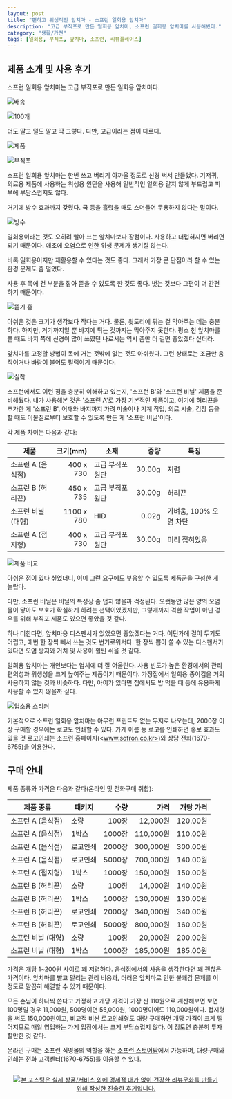 ```yaml
---
layout: post
title: "편하고 위생적인 앞치마 - 소프런 일회용 앞치마"
description: "고급 부직포로 만든 일회용 앞치마, 소프런 일회용 앞치마를 사용해봤다."
category: "생활/가전"
tags: [일회용, 부직포, 앞치마, 소프런, 리뷰플레이스]
---
```


## 제품 소개 및 사용 후기

소프런 일회용 앞치마는 고급 부직포로 만든 일회용 앞치마다.

![배송](https://lh3.googleusercontent.com/GT4jATysDGipZqy_Iy7hNZcaG-pFLZaGCdfaDpgGJ-abcz5Btyoa_0NH7i92JUcZHvJ5Ey9aBtUsuA=s640)

![100개](https://lh3.googleusercontent.com/IbYsWrHanwwAddCZBeCw-AKNX35Cj54tbIPXHru1zFQOuvTfym2SQ_C463ToCTj0OQCCD__7MF_e8A=s640)

더도 말고 덜도 말고 딱 그렇다.
다만, 고급이라는 점이 다르다.

![제품](https://lh3.googleusercontent.com/S4V7g8rT8hWi4mv1cSWnIvg9-SkMg4RM94moKLey3MDjy4c7pGB-lAmwPmZDrbRBF2EahyZi7jgudg=s640)

![부직포](https://lh3.googleusercontent.com/AQknd6YyZkr5yQazqXQLMT_lVykVFzTUO54YdIrLBUlzo2VMwEpY_nQ44PLrmeG7UMYXcIdZC8oHAA=s640)

소프런 일회용 앞치마는 한번 쓰고 버리기 아까울 정도로 신경 써서 만들었다.
기저귀, 의료용 제품에 사용하는 위생용 원단을 사용해
일반적인 일회용 같지 않게 부드럽고 피부에 부담스럽지도 않다.

거기에 방수 효과까지 갖췄다.
국 등을 흘렸을 때도 스며들어 무용하지 않다는 말이다.

![방수](https://lh3.googleusercontent.com/-ssljB1GDQCI/WcPAjI5Hi3I/AAAAAAAAXuI/4Bmij44_q9EBlfCWRf_hWCUmoo2vzwKCQCE0YBhgL/s640/sofron-disposable-apron-waterproofing.jpg)

일회용이라는 것도 오히려 빨아 쓰는 앞치마보다 장점이다.
사용하고 더럽혀지면 버리면 되기 때문이다.
애초에 오염으로 인한 위생 문제가 생기질 않는다.

비록 일회용이지만 재활용할 수 있다는 것도 좋다.
그래서 가장 큰 단점이라 할 수 있는 환경 문제도 좀 덜었다.

사용 후 목에 건 부분을 잡아 뜯을 수 있도록 한 것도 좋다.
벗는 것보다 그편이 더 간편하기 때문이다.

![뜯기 홈](https://lh3.googleusercontent.com/c2k1KjGAqgDGf8g25PNKeJU0mw_Ox5U6HsqTv_Jff-gJclVHfEkhYLSjhyZcnKsovp-DxWsI6-Vvew=s640)

아쉬운 것은 크기가 생각보다 작다는 거다.
물론, 윗도리에 튀는 걸 막아주는 데는 충분하다.
하지만, 거기까지일 뿐 바지에 튀는 것까지는 막아주지 못한다.
평소 천 앞치마를 쓸 때도 바지 쪽에 신경이 많이 쓰였던 나로서는
역시 좀만 더 길면 좋았겠다 싶더라.

앞치마를 고정할 방법이 목에 거는 것밖에 없는 것도 아쉬웠다.
그런 상태로는 조금만 움직이거나 바람이 불어도 펄럭이기 때문이다.

![실착](https://lh3.googleusercontent.com/5gG9iyXwGo8eAMybkgYg5h3y_7N3WEVd-0Ab9UX3iq0oBRuxs7yfVUrFOYVSRNMLHvFv61eNwqhRvA=s480)

소프런에서도 이런 점을 충분히 이해하고 있는지,
'소프런 B'와 '소프런 비닐' 제품을 준비해뒀다.
내가 사용해본 것은 '소프런 A'로 가장 기본적인 제품이고,
여기에 허리끈을 추가한 게 '소프런 B',
어깨와 바지까지 가려 미술이나 기계 작업, 의료 시술, 김장 등을 할 때도
이물질로부터 보호할 수 있도록 만든 게 '소프런 비닐'이다.

각 제품 차이는 다음과 같다:

제품               | 크기(mm)   | 소재             | 중량   | 특징
-------------------|-----------:|------------------|-------:|----------
소프런 A (음식점)  |  400 x 730 | 고급 부직포 원단 | 30.00g | 저렴
소프런 B (허리끈)  |  450 x 735 | 고급 부직포 원단 | 30.00g | 허리끈
소프런 비닐 (대형) | 1100 x 780 | HID              |  0.02g | 가벼움, 100% 오염 차단
소프런 A (접지형)  |  400 x 730 | 고급 부직포 원단 | 30.00g | 미리 접혀있음

![제품 비교](https://lh3.googleusercontent.com/-akuZBT9VXvY/WcO_ueqSYKI/AAAAAAAAXt0/ao-gHsOhpCcftliTjLFXA_GX4ZiUbY0xACE0YBhgL/s1024/sofron-disposable-apron-types.jpg)

아쉬운 점이 있다 싶었더니,
이미 그런 요구에도 부응할 수 있도록 제품군을 구성한 게 놀랍다.

다만, 소프런 비닐은 비닐의 특성상 좀 덥지 않을까 걱정된다.
오랫동안 많은 양의 오염물이 닿아도 보호가 확실하게 하려는 선택이었겠지만,
그렇게까지 격한 작업이 아닌 경우를 위해 부직포 제품도 있으면 좋았을 것 같다.

하나 더한다면, 앞치마용 디스펜서가 있었으면 좋았겠다는 거다.
어딘가에 걸어 두기도 어렵고,
매번 한 장씩 빼서 쓰는 것도 번거로워서다.
한 장씩 뽑아 쓸 수 있는 디스펜서가 있다면 오염 방지와 거치 및 사용이 훨씬 쉬울 것 같다.

일회용 앞치마는 개인보다는 업체에 더 잘 어울린다.
사용 빈도가 높은 환경에서의 관리 편의성과 위생성을 크게 높여주는 제품이기 때문이다.
가정집에서 일회용 종이컵을 거의 사용하지 않는 것과 비슷하다.
다만, 아이가 있다면 집에서도 밥 먹을 때 등에 유용하게 사용할 수 있지 않을까 싶다.

![업소용 스티커](https://lh3.googleusercontent.com/8Oyy-l_6B2QDwSt97etzq5Z-OeJ5bK2GT47yfunhHwDPA8UiS0-viySgD2MsefeMOmOaION2LKrW4g=s480 "기본적으로는 업소용이다.")

기본적으로 소프런 일회용 앞치마는 아무런 프린트도 없는 무지로 나오는데,
2000장 이상 구매할 경우에는 로고도 인쇄할 수 있다.
가게 이름 등 로고를 인쇄하면 홍보 효과도 있을 것
로고인쇄는 소프런 홈페이지(<www.sofron.co.kr>)와 상담 전화(1670-6755)을 이용한다.


## 구매 안내

제품 종류와 가격은 다음과 같다(온라인 및 전화구매 취합):

제품 종류          | 패키지   | 수량   | 가격      | 개당 가격
-------------------|----------|-------:|----------:|----------:
소프런 A (음식점)  | 소량     |  100장 |  12,000원 | 120.00원
소프런 A (음식점)  | 1박스    | 1000장 | 110,000원 | 110.00원
소프런 A (음식점)  | 로고인쇄 | 2000장 | 300,000원 | 300.00원
소프런 A (음식점)  | 로고인쇄 | 5000장 | 700,000원 | 140.00원
소프런 A (접지형)  | 1박스    | 1000장 | 150,000원 | 150.00원
소프런 B (허리끈)  | 소량     |  100장 |  14,000원 | 140.00원
소프런 B (허리끈)  | 1박스    | 1000장 | 130,000원 | 130.00원
소프런 B (허리끈)  | 로고인쇄 | 2000장 | 340,000원 | 340.00원
소프런 B (허리끈)  | 로고인쇄 | 5000장 | 800,000원 | 160.00원
소프런 비닐 (대형) | 소량     |  100장 |  20,000원 | 200.00원
소프런 비닐 (대형) | 1박스    | 1000장 | 185,000원 | 185.00원

가격은 개당 1~200원 사이로 꽤 저렴하다.
음식점에서의 사용을 생각한다면 꽤 괜찮은 가격이다.
앞치마를 빨고 말리는 관리 비용과,
더러운 앞치마로 인한 불쾌감 문제를
이 정도로 말끔히 해결할 수 있기 때문이다.

모든 손님이 하나씩 쓴다고 가정하고
개당 가격이 가장 싼 110원으로 계산해보면 보면
100명일 경우 11,000원,
500명이면 55,000원,
1000명이어도 110,000원이다.
접지형을 써도 150,000원이고,
비교적 비싼 로고인쇄형도 대량 구매하면 개당 가격이 크게 떨어지므로
매일 영업하는 가게 입장에서는 크게 부담스럽지 않다.
이 정도면 충분히 투자할만한 것 같다.

온라인 구매는 소프런 직영몰의 역할을 하는
[소프런 스토어팜](http://storefarm.naver.com/sofron)에서 가능하며,
대량구매와 인쇄는 전화 고객센터(1670-6755)를 이용할 수 있다.



<div style="text-align: center; padding: 1em;"><a href="http://reviewplace.co.kr/detail.php?number=9813" target="_blank"><img src="http://reviewplace.co.kr/blog_traffic.php?key=OTgxM3xyZXpub2E%3D" border="0" alt="본 포스팅은 실제 상품/서비스 외에 경제적 대가 없이 건강한 리뷰문화를 만들기 위해 작성한 진솔한 후기입니다."></a></div>
